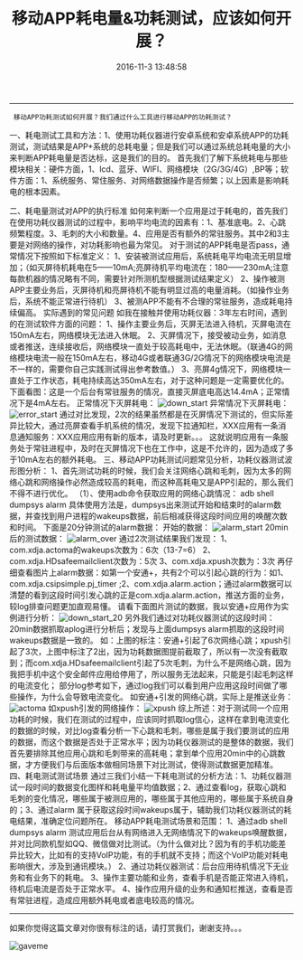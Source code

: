 ﻿---
title: 移动APP耗电量&功耗测试，应该如何开展？
date: 2016-11-3 13:48:58
tags: APP性能测试 耗电量 功耗 功耗仪器 内存 CPU 流量 应用启动 专项测试 功耗仪耗电分析 客户端性能测试
categories: 实例分析
---
---

     移动APP功耗测试如何开展？我们通过什么工具进行移动APP的功耗测试？
一、耗电测试工具和方法：1、使用功耗仪器进行安卓系统和安卓系统APP的功耗测试，测试结果是APP+系统的总耗电量；但是我们可以通过系统总耗电量的大小来判断APP耗电量是否达标，这是我们的目的。
     首先我们了解下系统耗电与那些模块相关：硬件方面，1、lcd、蓝牙、WIFI、网络模块（2G/3G/4G）,BP等；软件方面：1、系统服务、常住服务、对网络数据操作是否频繁；以上因素是影响耗电的根本因素。
     
二、耗电量测试对APP的执行标准
     如何来判断一个应用是过于耗电的，首先我们在使用功耗仪器测试的过程中，影响平均电流的因素有：1、基准底电。2、心跳频繁程度。3、毛刺的大小和数量。4、应用是否有额外的常驻服务。其中2和3主要是对网络的操作，对功耗影响也最为常见。
     对于测试的APP耗电是否pass，通常情况下按照如下标准定义：
     1、安装被测试应用后，系统耗电平均电流无明显增加；（如灭屏待机耗电在5——10mA;亮屏待机平均电流在：180——230mA;注意每款机器的情况略有不同，需要针对所测机型根据测试结果定义）
     2、操作被测APP主要业务后，灭屏待机和亮屏待机不能有明显过高的电量消耗。（如操作业务后，系统不能正常进行待机）
     3、被测APP不能有不合理的常驻服务，造成耗电持续偏高。
     实际遇到的常见问题
     如我在接触并使用功耗仪器：3年左右时间，遇到的在测试软件方面的问题：
     1、操作主要业务后，灭屏无法进入待机，灭屏电流在150mA左右，网络模块无法进入休眠。
     2、灭屏情况下，接受被动业务，如消息或者推送，连续接收后，网络模块一直处于较高耗电中，无法休眠。（联通4G的网络模块电流一般在150mA左右，移动4G或者联通3G/2G情况下的网络模块电流是不一样的，需要你自己实践测试得出参考数值。）
     3、亮屏4g情况下，网络模块一直处于工作状态，耗电持续高达350mA左右，对于这种问题是一定需要优化的。
     下面看图：这是一个后台有常驻服务的情况，直接灭屏底电高达14.4mA；正常情况下是4mA左右。
     正常情况下灭屏耗电：
     ![down_start](/upload/image/lzz/down.JPG)
     异常情况下灭屏耗电：
     ![error_start](/upload/image/lzz/down-error.JPG)
     通过对比发现，2次的结果虽然都是在灭屏情况下测试的，但实际差异比较大，通过亮屏查看手机系统的情况，发现下拉通知栏，XXX应用有一条消息通知服务：XXX应用应用有新的版本，请及时更新。。。
     这就说明应用有一条服务处于常驻进程中，及时在灭屏情况下也在工作中，这是不允许的，因为造成了多于10mA左右的额外耗电。
三、移动APP功耗测试问题常见分析，功耗仪器测试波形图分析：
     1、首先测试功耗的时候，我们会关注网络心跳和毛刺，因为太多的网络心跳和网络操作必然造成较高的耗电，而这种高耗电又是APP引起的，那么我们不得不进行优化。
     （1）、使用adb命令获取应用的网络心跳情况：
     adb shell dumpsys alarm 
     具体使用方法是，dumpsys出来测试开始和结束时的alarm数据，并查找到用户进程的wakeups数据，前后相减获得这段时间应用的唤醒次数和时间。
     下面是20分钟测试的alarm数据：
     开始的数据：
     ![alarm_start](/upload/image/lzz/wakeup1.JPG)
     20min后的测试数据：
     ![alarm_over](/upload/image/lzz/wakeup2.JPG)
     通过2次测试结果我们发现：
     1、com.xdja.actoma的wakeups次数为：6次（13-7=6）
     2、com.xdja.HDsafeemailclient次数为：5次
     3、com.xdja.xpush次数为：3次
     再仔细查看图片上alarm数据：如第一个安通+，共有2个可以引起心跳的行为：如1、com.xdja.csipsimple.pj_timer ;2、com.xdja.alarm.action；通过alarm数据可以清楚的看到这段时间引发心跳的正是com.xdja.alarm.action，推送方面的业务，较log排查问题更加直观易懂。
     请看下面图片测试的数据，我以安通+应用作为实例进行分析：
     ![down_start_20](/upload/image/lzz/down-20min.JPG)
     另外我们通过对功耗仪器测试的这段时间：20min数据抓取aplog进行分析后；发现与上面dumpsys alarm抓取的这段时间wakeups数据是一致的。
     如：上图的标注：安通+引起了6次网络心跳；xpush引起了3次，上图中标注了2出，因为功耗数据图提前截取了，所以有一次没有截取到；而com.xdja.HDsafeemailclient引起了5次毛刺，为什么不是网络心跳，因为我把手机中这个安全邮件应用给停用了，所以服务无法起来，只能是引起毛刺这样的电流变化；
     部分log参考如下，通过log我们可以看到用户应用这段时间做了哪些操作，为什么会导致电流变化。
     如安通+引发的网络心跳，实际上是推送业务：
     ![actoma](/upload/image/lzz/actoma.JPG)
     如xpush引发的网络操作：
     ![xpush](/upload/image/lzz/xpush-wakeups.JPG)
     综上所述：对于测试同一个应用功耗的时候，我们在测试的过程中，应该同时抓取log信心，这样在拿到电流变化的数据的时候，对比log查看分析一下心跳和毛刺，哪些是属于我们要测试的应用的数据，而这个数据是否处于正常水平；因为功耗仪器测试的是整体的数据，我们首先要排除其他应用心跳和毛刺带来的高耗电；拿到单个应用20min中的心跳数据，才方便我们与后面版本做相同场景下对比测试，使得测试数据更加精准。
     四、耗电测试测试场景
     通过三我们小结一下耗电测试的分析方法：1、功耗仪器测试一段时间的数据变化图样和耗电量平均值数据；2、通过查看log，获取心跳和毛刺的变化情况，哪些属于被测应用的，哪些属于其他应用的，哪些属于系统自身的；3、通过alarm 属于获取这段时间wakeups属于，辅助我们功耗仪器测试的耗电结果，准确定位问题所在。
     移动APP耗电测试场景和范围：
     1、通过adb shell dumpsys alarm 测试应用后台从有网络进入无网络情况下的wakeups唤醒数据，并对比同款机型如QQ、微信做对比测试。（为什么做对比？因为有的手机功能差异比较大，比如有的支持VoIP功能，有的手机就不支持；而这个VoIP功能对耗电影响很大，涉及到通讯模块。）
     2、通过功耗仪器测试：后台应用待机情况下无业务和有业务下的耗电。
     3、操作主要功能和业务，查看手机是否能正常进入待机，待机后电流是否处于正常水平。
     4、操作应用升级的业务和通知栏推送，查看是否有常驻进程，造成应用额外耗电或者底电较高的情况。
     


----------
如果你觉得这篇文章对你很有标注的话，请打赏我们，谢谢支持。。。

![gaveme](/upload/image/lzz/giveme.jpg)
     
     
     
     




